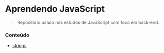 # Aprendendo JavaScript
> Repositório usado nos estudos de JavaScript com foco em back-end.

### Conteúdo
- [strings]('strings/README.md')
